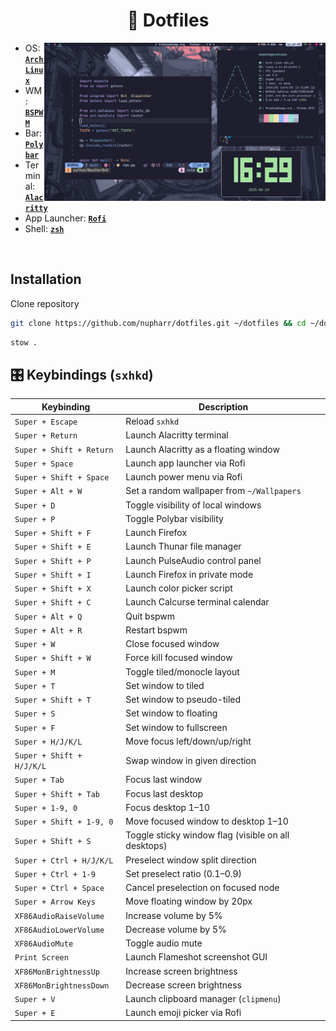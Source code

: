 <!-- INFORMATION -->
<h1 align="center"> 📁 Dotfiles </h1>

<img src="https://github.com/nupharr/dotfiles/blob/main/2025-06-10_16-29.png" alt="rice" align="right" width="450px">

- OS: [**`Arch Linux`**](https://archlinux.org/)
- WM: [**`BSPWM`**](https://github.com/baskerville/bspwm)
- Bar: [**`Polybar`**](https://github.com/polybar/polybar)
- Terminal: [**`Alacritty`**](https://github.com/alacritty/alacritty)
- App Launcher: [**`Rofi`**](https://github.com/davatorium/rofi)
- Shell: [**`zsh`**](https://github.com/ohmyzsh/ohmyzsh)

</br>

## Installation

Clone repository

```sh
git clone https://github.com/nupharr/dotfiles.git ~/dotfiles && cd ~/dotfiles
```

```sh
stow .
```

## 🎛️ Keybindings (`sxhkd`)

| Keybinding                     | Description                                                    |
|-------------------------------|----------------------------------------------------------------|
| `Super + Escape`              | Reload `sxhkd`                                                 |
| `Super + Return`              | Launch Alacritty terminal                                      |
| `Super + Shift + Return`      | Launch Alacritty as a floating window                          |
| `Super + Space`               | Launch app launcher via Rofi                                   |
| `Super + Shift + Space`       | Launch power menu via Rofi                                     |
| `Super + Alt + W`             | Set a random wallpaper from `~/Wallpapers`                     |
| `Super + D`                   | Toggle visibility of local windows                             |
| `Super + P`                   | Toggle Polybar visibility                                      |
| `Super + Shift + F`           | Launch Firefox                                                 |
| `Super + Shift + E`           | Launch Thunar file manager                                     |
| `Super + Shift + P`           | Launch PulseAudio control panel                                |
| `Super + Shift + I`           | Launch Firefox in private mode                                 |
| `Super + Shift + X`           | Launch color picker script                                     |
| `Super + Shift + C`           | Launch Calcurse terminal calendar                              |
| `Super + Alt + Q`             | Quit bspwm                                                     |
| `Super + Alt + R`             | Restart bspwm                                                  |
| `Super + W`                   | Close focused window                                           |
| `Super + Shift + W`           | Force kill focused window                                      |
| `Super + M`                   | Toggle tiled/monocle layout                                    |
| `Super + T`                   | Set window to tiled                                            |
| `Super + Shift + T`           | Set window to pseudo-tiled                                     |
| `Super + S`                   | Set window to floating                                         |
| `Super + F`                   | Set window to fullscreen                                       |
| `Super + H/J/K/L`             | Move focus left/down/up/right                                  |
| `Super + Shift + H/J/K/L`     | Swap window in given direction                                 |
| `Super + Tab`                 | Focus last window                                              |
| `Super + Shift + Tab`         | Focus last desktop                                             |
| `Super + 1-9, 0`              | Focus desktop 1–10                                             |
| `Super + Shift + 1-9, 0`      | Move focused window to desktop 1–10                            |
| `Super + Shift + S`           | Toggle sticky window flag (visible on all desktops)            |
| `Super + Ctrl + H/J/K/L`      | Preselect window split direction                               |
| `Super + Ctrl + 1-9`          | Set preselect ratio (0.1–0.9)                                  |
| `Super + Ctrl + Space`        | Cancel preselection on focused node                            |
| `Super + Arrow Keys`          | Move floating window by 20px                                   |
| `XF86AudioRaiseVolume`        | Increase volume by 5%                                          |
| `XF86AudioLowerVolume`        | Decrease volume by 5%                                          |
| `XF86AudioMute`               | Toggle audio mute                                              |
| `Print Screen`                | Launch Flameshot screenshot GUI                                |
| `XF86MonBrightnessUp`         | Increase screen brightness                                     |
| `XF86MonBrightnessDown`       | Decrease screen brightness                                     |
| `Super + V`                   | Launch clipboard manager (`clipmenu`)                          |
| `Super + E`                   | Launch emoji picker via Rofi                                   |

